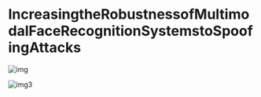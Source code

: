 # IncreasingtheRobustnessofMultimodalFaceRecognitionSystemstoSpoofingAttacks <br>

![img](https://github.com/Santabot123/IncreasingtheRobustnessofMultimodalFaceRecognitionSystemstoSpoofingAttacks/assets/56690519/2720c214-53d5-4622-a5dd-012967df3e43) <br>

![img3](https://github.com/Santabot123/IncreasingtheRobustnessofMultimodalFaceRecognitionSystemstoSpoofingAttacks/assets/56690519/b4844aa5-1b23-4ca0-8fc7-72a319ea4a35) <br>
